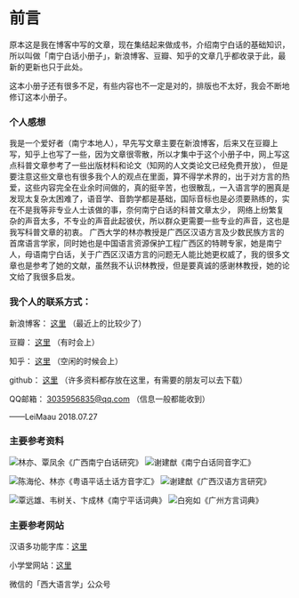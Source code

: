 # 前言

原本这是我在博客中写的文章，现在集结起来做成书，介绍南宁白话的基础知识，所以叫做「南宁白话小册子」，新浪博客、豆瓣、知乎的文章几乎都收录于此，最新的更新也只于此处。

这本小册子还有很多不足，有些内容也不一定是对的，排版也不太好，我会不断地修订这本小册子。

### 个人感想

我是一个爱好者（南宁本地人），早先写文章主要在新浪博客，后来又在豆瓣上写，知乎上也写了一些，因为文章很零散，所以才集中于这个小册子中，网上写这点科普文章参考了一些出版材料和论文（知网的人文类论文已经免费开放），
但是要注意这些文章也有很多我个人的观点在里面，算不得学术界的，出于对方言的热爱，这些内容完全在业余时间做的，真的挺辛苦，也很散乱，一入语言学的圈真是发现太复杂太困难了，语音学、音韵学都是基础，国际音标也是必须要熟练的，实在不是我等非专业人士该做的事，奈何南宁白话的科普文章太少，
网络上纷繁复杂的声音太多，不专业的声音此起彼伏，所以群众更需要一些专业的声音，这也是我写科普文章的初衷。
广西大学的林亦教授是广西区汉语方言及少数民族方言的首席语言学家，同时她也是中国语言资源保护工程广西区的特聘专家，她是南宁人，母语南宁白话，关于广西区汉语方言的问题无人能比她更权威了，我的很多文章也是参考了她的文献，虽然我不认识林教授，但是要真诚的感谢林教授，她的论文给了我很多启发。

### 我个人的联系方式：

新浪博客： [这里](http://blog.sina.com.cn/s/articlelist_1762934917_0_1.html)    （最近上的比较少了）

豆瓣： [这里](https://www.douban.com/people/leimaau/)  （有时会上）

知乎： [这里](https://www.zhihu.com/people/si-tuo-bu-ke-si/posts)  （空闲的时候会上）

github： [这里](https://github.com/leimaau)  （许多资料都存放在这里，有需要的朋友可以去下载）

QQ邮箱： 3035956835@qq.com （信息一般都能收到）

——LeiMaau 2018.07.27

### 主要参考资料

![林亦、覃凤余《广西南宁白话研究》](http://pcj4g4ziw.bkt.clouddn.com/image/readme/import.jpg) ![谢建猷《南宁白话同音字汇》](http://pcj4g4ziw.bkt.clouddn.com/image/readme/import2.jpg)

![陈海伦、林亦《粤语平话土话方音字汇》](http://pcj4g4ziw.bkt.clouddn.com/image/readme/import4.jpg) ![谢建猷《广西汉语方言研究》](http://pcj4g4ziw.bkt.clouddn.com/image/readme/import3.jpg)

![覃远雄、韦树关、卞成林《南宁平话词典》](http://pcj4g4ziw.bkt.clouddn.com/image/readme/import5.jpg) ![白宛如《广州方言词典》](http://pcj4g4ziw.bkt.clouddn.com/image/readme/import6.jpg)

### 主要参考网站

汉语多功能字库：[这里](http://humanum.arts.cuhk.edu.hk/Lexis/lexi-mf/) 

小学堂网站：[这里](http://xiaoxue.iis.sinica.edu.tw/)

微信的「西大语言学」公众号


